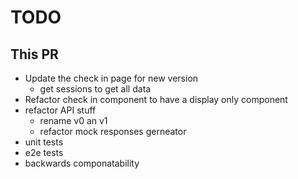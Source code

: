 # TODO

## This PR

- Update the check in page for new version
  - get sessions to get all data
- Refactor check in component to have a display only component
- refactor API stuff
  - rename v0 an v1
  - refactor mock responses gerneator
- unit tests
- e2e tests
- backwards componatability
